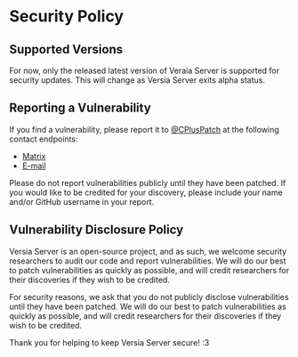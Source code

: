# Security Policy

## Supported Versions

For now, only the released latest version of Veraia Server is supported for security updates. This will change as Versia Server exits alpha status.

## Reporting a Vulnerability

If you find a vulnerability, please report it to [@CPlusPatch](https://github.com/CPlusPatch) at the following contact endpoints:

- [Matrix](https://matrix.to/#/@jesse:cpluspatch.dev)
- [E-mail](mailto:contact@cpluspatch.com)

Please do not report vulnerabilities publicly until they have been patched. If you would like to be credited for your discovery, please include your name and/or GitHub username in your report.

## Vulnerability Disclosure Policy

Versia Server is an open-source project, and as such, we welcome security researchers to audit our code and report vulnerabilities. We will do our best to patch vulnerabilities as quickly as possible, and will credit researchers for their discoveries if they wish to be credited.

For security reasons, we ask that you do not publicly disclose vulnerabilities until they have been patched. We will do our best to patch vulnerabilities as quickly as possible, and will credit researchers for their discoveries if they wish to be credited.

Thank you for helping to keep Versia Server secure! :3